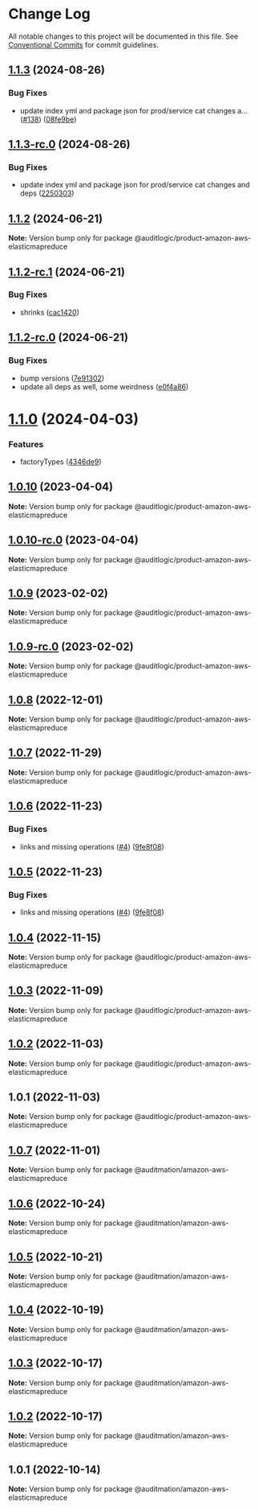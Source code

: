 # Change Log

All notable changes to this project will be documented in this file.
See [Conventional Commits](https://conventionalcommits.org) for commit guidelines.

## [1.1.3](https://github.com/auditlogic/product/compare/@auditlogic/product-amazon-aws-elasticmapreduce@1.1.2...@auditlogic/product-amazon-aws-elasticmapreduce@1.1.3) (2024-08-26)


### Bug Fixes

* update index yml and package json for prod/service cat changes a… ([#138](https://github.com/auditlogic/product/issues/138)) ([08fe9be](https://github.com/auditlogic/product/commit/08fe9beb1c8457462a19bc69caa02e6212d97e1a))





## [1.1.3-rc.0](https://github.com/auditlogic/product/compare/@auditlogic/product-amazon-aws-elasticmapreduce@1.1.2...@auditlogic/product-amazon-aws-elasticmapreduce@1.1.3-rc.0) (2024-08-26)


### Bug Fixes

* update index yml and package json for prod/service cat changes and deps ([2250303](https://github.com/auditlogic/product/commit/225030363a363608240135b7ebed386b28f01e4b))





## [1.1.2](https://github.com/auditlogic/product/compare/@auditlogic/product-amazon-aws-elasticmapreduce@1.1.2-rc.1...@auditlogic/product-amazon-aws-elasticmapreduce@1.1.2) (2024-06-21)

**Note:** Version bump only for package @auditlogic/product-amazon-aws-elasticmapreduce





## [1.1.2-rc.1](https://github.com/auditlogic/product/compare/@auditlogic/product-amazon-aws-elasticmapreduce@1.1.2-rc.0...@auditlogic/product-amazon-aws-elasticmapreduce@1.1.2-rc.1) (2024-06-21)


### Bug Fixes

* shrinks ([cac1420](https://github.com/auditlogic/product/commit/cac14200fefcd8183ab69fe89a47bd3f70f563e9))





## [1.1.2-rc.0](https://github.com/auditlogic/product/compare/@auditlogic/product-amazon-aws-elasticmapreduce@1.1.0...@auditlogic/product-amazon-aws-elasticmapreduce@1.1.2-rc.0) (2024-06-21)


### Bug Fixes

* bump versions ([7e91302](https://github.com/auditlogic/product/commit/7e913023b8b312150ed7762c32fbbe616be71de5))
* update all deps as well, some weirdness ([e0f4a86](https://github.com/auditlogic/product/commit/e0f4a864714e2d3de6bbf3da014d5312fe53be2f))





# [1.1.0](https://github.com/auditlogic/product/compare/@auditlogic/product-amazon-aws-elasticmapreduce@1.0.10...@auditlogic/product-amazon-aws-elasticmapreduce@1.1.0) (2024-04-03)


### Features

* factoryTypes ([4346de9](https://github.com/auditlogic/product/commit/4346de92693aee892fccf725338ffc7b80ab182b))





## [1.0.10](https://github.com/auditlogic/product/compare/@auditlogic/product-amazon-aws-elasticmapreduce@1.0.9...@auditlogic/product-amazon-aws-elasticmapreduce@1.0.10) (2023-04-04)

**Note:** Version bump only for package @auditlogic/product-amazon-aws-elasticmapreduce





## [1.0.10-rc.0](https://github.com/auditlogic/product/compare/@auditlogic/product-amazon-aws-elasticmapreduce@1.0.9...@auditlogic/product-amazon-aws-elasticmapreduce@1.0.10-rc.0) (2023-04-04)

**Note:** Version bump only for package @auditlogic/product-amazon-aws-elasticmapreduce





## [1.0.9](https://github.com/auditlogic/product/compare/@auditlogic/product-amazon-aws-elasticmapreduce@1.0.8...@auditlogic/product-amazon-aws-elasticmapreduce@1.0.9) (2023-02-02)

**Note:** Version bump only for package @auditlogic/product-amazon-aws-elasticmapreduce





## [1.0.9-rc.0](https://github.com/auditlogic/product/compare/@auditlogic/product-amazon-aws-elasticmapreduce@1.0.8...@auditlogic/product-amazon-aws-elasticmapreduce@1.0.9-rc.0) (2023-02-02)

**Note:** Version bump only for package @auditlogic/product-amazon-aws-elasticmapreduce





## [1.0.8](https://github.com/auditlogic/product/compare/@auditlogic/product-amazon-aws-elasticmapreduce@1.0.7...@auditlogic/product-amazon-aws-elasticmapreduce@1.0.8) (2022-12-01)

**Note:** Version bump only for package @auditlogic/product-amazon-aws-elasticmapreduce





## [1.0.7](https://github.com/auditlogic/product/compare/@auditlogic/product-amazon-aws-elasticmapreduce@1.0.6...@auditlogic/product-amazon-aws-elasticmapreduce@1.0.7) (2022-11-29)

**Note:** Version bump only for package @auditlogic/product-amazon-aws-elasticmapreduce





## [1.0.6](https://github.com/auditlogic/product/compare/@auditlogic/product-amazon-aws-elasticmapreduce@1.0.4...@auditlogic/product-amazon-aws-elasticmapreduce@1.0.6) (2022-11-23)


### Bug Fixes

* links and missing operations ([#4](https://github.com/auditlogic/product/issues/4)) ([9fe8f08](https://github.com/auditlogic/product/commit/9fe8f08fe7c57fdb79f991ac35bd6ac2e7dcad38))





## [1.0.5](https://github.com/auditlogic/product/compare/@auditlogic/product-amazon-aws-elasticmapreduce@1.0.4...@auditlogic/product-amazon-aws-elasticmapreduce@1.0.5) (2022-11-23)


### Bug Fixes

* links and missing operations ([#4](https://github.com/auditlogic/product/issues/4)) ([9fe8f08](https://github.com/auditlogic/product/commit/9fe8f08fe7c57fdb79f991ac35bd6ac2e7dcad38))





## [1.0.4](https://github.com/auditlogic/product/compare/@auditlogic/product-amazon-aws-elasticmapreduce@1.0.3...@auditlogic/product-amazon-aws-elasticmapreduce@1.0.4) (2022-11-15)

**Note:** Version bump only for package @auditlogic/product-amazon-aws-elasticmapreduce





## [1.0.3](https://github.com/auditlogic/product/compare/@auditlogic/product-amazon-aws-elasticmapreduce@1.0.2...@auditlogic/product-amazon-aws-elasticmapreduce@1.0.3) (2022-11-09)

**Note:** Version bump only for package @auditlogic/product-amazon-aws-elasticmapreduce





## [1.0.2](https://github.com/auditlogic/product/compare/@auditlogic/product-amazon-aws-elasticmapreduce@1.0.1...@auditlogic/product-amazon-aws-elasticmapreduce@1.0.2) (2022-11-03)

**Note:** Version bump only for package @auditlogic/product-amazon-aws-elasticmapreduce





## 1.0.1 (2022-11-03)

**Note:** Version bump only for package @auditlogic/product-amazon-aws-elasticmapreduce





## [1.0.7](https://github.com/auditmation/store-content/compare/@auditmation/amazon-aws-elasticmapreduce@1.0.6...@auditmation/amazon-aws-elasticmapreduce@1.0.7) (2022-11-01)

**Note:** Version bump only for package @auditmation/amazon-aws-elasticmapreduce





## [1.0.6](https://github.com/auditmation/store-content/compare/@auditmation/amazon-aws-elasticmapreduce@1.0.5...@auditmation/amazon-aws-elasticmapreduce@1.0.6) (2022-10-24)

**Note:** Version bump only for package @auditmation/amazon-aws-elasticmapreduce





## [1.0.5](https://github.com/auditmation/store-content/compare/@auditmation/amazon-aws-elasticmapreduce@1.0.4...@auditmation/amazon-aws-elasticmapreduce@1.0.5) (2022-10-21)

**Note:** Version bump only for package @auditmation/amazon-aws-elasticmapreduce





## [1.0.4](https://github.com/auditmation/store-content/compare/@auditmation/amazon-aws-elasticmapreduce@1.0.3...@auditmation/amazon-aws-elasticmapreduce@1.0.4) (2022-10-19)

**Note:** Version bump only for package @auditmation/amazon-aws-elasticmapreduce





## [1.0.3](https://github.com/auditmation/store-content/compare/@auditmation/amazon-aws-elasticmapreduce@1.0.2...@auditmation/amazon-aws-elasticmapreduce@1.0.3) (2022-10-17)

**Note:** Version bump only for package @auditmation/amazon-aws-elasticmapreduce





## [1.0.2](https://github.com/auditmation/store-content/compare/@auditmation/amazon-aws-elasticmapreduce@1.0.1...@auditmation/amazon-aws-elasticmapreduce@1.0.2) (2022-10-17)

**Note:** Version bump only for package @auditmation/amazon-aws-elasticmapreduce





## 1.0.1 (2022-10-14)

**Note:** Version bump only for package @auditmation/amazon-aws-elasticmapreduce
